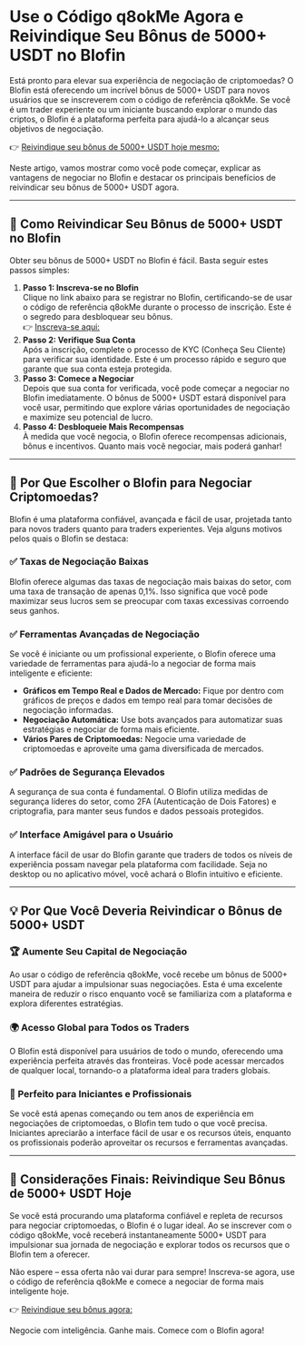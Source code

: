 <h1>Use o Código q8okMe Agora e Reivindique Seu Bônus de 5000+ USDT no Blofin</h1>

<p>Está pronto para elevar sua experiência de negociação de criptomoedas? O Blofin está oferecendo um incrível bônus de 5000+ USDT para novos usuários que se inscreverem com o código de referência q8okMe. Se você é um trader experiente ou um iniciante buscando explorar o mundo das criptos, o Blofin é a plataforma perfeita para ajudá-lo a alcançar seus objetivos de negociação.</p>

<p>👉 <a href="https://blofin.com/register?referral_code=q8okMe">Reivindique seu bônus de 5000+ USDT hoje mesmo:</a></p>

<p>Neste artigo, vamos mostrar como você pode começar, explicar as vantagens de negociar no Blofin e destacar os principais benefícios de reivindicar seu bônus de 5000+ USDT agora.</p>

<hr>

<h2>🎁 Como Reivindicar Seu Bônus de 5000+ USDT no Blofin</h2>

<p>Obter seu bônus de 5000+ USDT no Blofin é fácil. Basta seguir estes passos simples:</p>

<ol>
    <li><strong>Passo 1: Inscreva-se no Blofin</strong><br>
        Clique no link abaixo para se registrar no Blofin, certificando-se de usar o código de referência q8okMe durante o processo de inscrição. Este é o segredo para desbloquear seu bônus.<br>
        👉 <a href="https://blofin.com/register?referral_code=q8okMe">Inscreva-se aqui:</a>
    </li>
    <li><strong>Passo 2: Verifique Sua Conta</strong><br>
        Após a inscrição, complete o processo de KYC (Conheça Seu Cliente) para verificar sua identidade. Este é um processo rápido e seguro que garante que sua conta esteja protegida.</li>
    <li><strong>Passo 3: Comece a Negociar</strong><br>
        Depois que sua conta for verificada, você pode começar a negociar no Blofin imediatamente. O bônus de 5000+ USDT estará disponível para você usar, permitindo que explore várias oportunidades de negociação e maximize seu potencial de lucro.</li>
    <li><strong>Passo 4: Desbloqueie Mais Recompensas</strong><br>
        À medida que você negocia, o Blofin oferece recompensas adicionais, bônus e incentivos. Quanto mais você negociar, mais poderá ganhar!</li>
</ol>

<hr>

<h2>🚀 Por Que Escolher o Blofin para Negociar Criptomoedas?</h2>

<p>Blofin é uma plataforma confiável, avançada e fácil de usar, projetada tanto para novos traders quanto para traders experientes. Veja alguns motivos pelos quais o Blofin se destaca:</p>

<h3>✅ Taxas de Negociação Baixas</h3>
<p>Blofin oferece algumas das taxas de negociação mais baixas do setor, com uma taxa de transação de apenas 0,1%. Isso significa que você pode maximizar seus lucros sem se preocupar com taxas excessivas corroendo seus ganhos.</p>

<h3>✅ Ferramentas Avançadas de Negociação</h3>
<p>Se você é iniciante ou um profissional experiente, o Blofin oferece uma variedade de ferramentas para ajudá-lo a negociar de forma mais inteligente e eficiente:</p>
<ul>
    <li><strong>Gráficos em Tempo Real e Dados de Mercado:</strong> Fique por dentro com gráficos de preços e dados em tempo real para tomar decisões de negociação informadas.</li>
    <li><strong>Negociação Automática:</strong> Use bots avançados para automatizar suas estratégias e negociar de forma mais eficiente.</li>
    <li><strong>Vários Pares de Criptomoedas:</strong> Negocie uma variedade de criptomoedas e aproveite uma gama diversificada de mercados.</li>
</ul>

<h3>✅ Padrões de Segurança Elevados</h3>
<p>A segurança de sua conta é fundamental. O Blofin utiliza medidas de segurança líderes do setor, como 2FA (Autenticação de Dois Fatores) e criptografia, para manter seus fundos e dados pessoais protegidos.</p>

<h3>✅ Interface Amigável para o Usuário</h3>
<p>A interface fácil de usar do Blofin garante que traders de todos os níveis de experiência possam navegar pela plataforma com facilidade. Seja no desktop ou no aplicativo móvel, você achará o Blofin intuitivo e eficiente.</p>

<hr>

<h2>💡 Por Que Você Deveria Reivindicar o Bônus de 5000+ USDT</h2>

<h3>🏆 Aumente Seu Capital de Negociação</h3>
<p>Ao usar o código de referência q8okMe, você recebe um bônus de 5000+ USDT para ajudar a impulsionar suas negociações. Esta é uma excelente maneira de reduzir o risco enquanto você se familiariza com a plataforma e explora diferentes estratégias.</p>

<h3>🌍 Acesso Global para Todos os Traders</h3>
<p>O Blofin está disponível para usuários de todo o mundo, oferecendo uma experiência perfeita através das fronteiras. Você pode acessar mercados de qualquer local, tornando-o a plataforma ideal para traders globais.</p>

<h3>💼 Perfeito para Iniciantes e Profissionais</h3>
<p>Se você está apenas começando ou tem anos de experiência em negociações de criptomoedas, o Blofin tem tudo o que você precisa. Iniciantes apreciarão a interface fácil de usar e os recursos úteis, enquanto os profissionais poderão aproveitar os recursos e ferramentas avançadas.</p>

<hr>

<h2>🎯 Considerações Finais: Reivindique Seu Bônus de 5000+ USDT Hoje</h2>

<p>Se você está procurando uma plataforma confiável e repleta de recursos para negociar criptomoedas, o Blofin é o lugar ideal. Ao se inscrever com o código q8okMe, você receberá instantaneamente 5000+ USDT para impulsionar sua jornada de negociação e explorar todos os recursos que o Blofin tem a oferecer.</p>

<p>Não espere – essa oferta não vai durar para sempre! Inscreva-se agora, use o código de referência q8okMe e comece a negociar de forma mais inteligente hoje.</p>

<p>👉 <a href="https://blofin.com/register?referral_code=q8okMe">Reivindique seu bônus agora:</a></p>

<p>Negocie com inteligência. Ganhe mais. Comece com o Blofin agora!</p>

</body>
</html>
